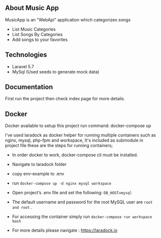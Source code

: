 
## About Music App

MusicApp is an "WebApi" application which categorizes songs

* List Music Categories
* List Songs By Categories
* Add songs to your favorites

## Technologies

* Laravel 5.7
* MySql (Used seeds to generate mock data)

## Documentation

First run the project then check index page for more details.

## Docker
Docker available to setup this project run command:
docker-compose up

I've used laradock as docker helper for running multiple containers such as nginx, mysql, php-fpm and workspace,
It's included as submodule in project file these are the steps for running containers;

* In order docker to work, docker-compose cli must be installed.
* Navigate to laradock folder
* copy env-example to .env
* run ```docker-compose up -d nginx mysql workspace```
* Open project’s .env file and set the following: ``DB_HOST=mysql``
*  The default username and password for the root MySQL user are ``root and root`` .
* For accessing the container simply run `` docker-compose run workspace bash ``

* For more details please navigate : https://laradock.io

